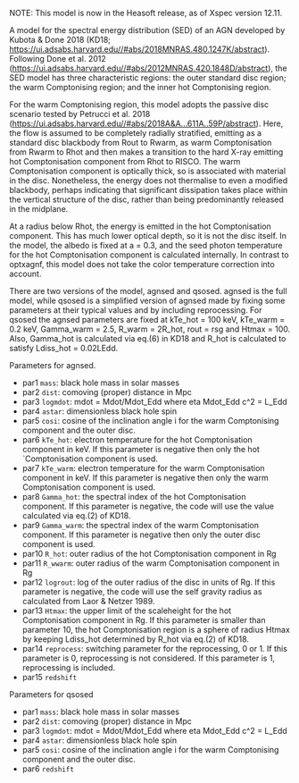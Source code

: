 
NOTE: This model is now in the Heasoft release, as of Xspec version 12.11.

A model for the spectral energy distribution (SED) of an AGN developed
by Kubota & Done 2018 (KD18;
https://ui.adsabs.harvard.edu//#abs/2018MNRAS.480.1247K/abstract).
Following Done et al. 2012
(https://ui.adsabs.harvard.edu//#abs/2012MNRAS.420.1848D/abstract),
the SED model has three characteristic regions: the outer standard
disc region; the warm Comptonising region; and the inner hot
Comptonising region.

For the warm Comptonising region, this model adopts the passive disc
scenario tested by Petrucci et al. 2018
(https://ui.adsabs.harvard.edu//#abs/2018A&A...611A..59P/abstract). Here,
the flow is assumed to be completely radially stratified, emitting as
a standard disc blackbody from Rout to Rwarm, as warm Comptonisation
from Rwarm to Rhot and then makes a transition to the hard X-ray
emitting hot Comptonisation component from Rhot to RISCO. The warm
Comptonisation component is optically thick, so is associated with
material in the disc. Nonetheless, the energy does not thermalise to
even a modified blackbody, perhaps indicating that significant
dissipation takes place within the vertical structure of the disc,
rather than being predominantly released in the midplane.

At a radius below Rhot, the energy is emitted in the hot
Comptonisation component. This has much lower optical depth, so it is
not the disc itself. In the model, the albedo is fixed at a = 0.3, and
the seed photon temperature for the hot Comptonisation component is
calculated internally. In contrast to optxagnf, this model does not
take the color temperature correction into account.

There are two versions of the model, agnsed and qsosed. agnsed is the
full model, while qsosed is a simplified version of agnsed made by
fixing some parameters at their typical values and by including
reprocessing.  For qsosed the agnsed parameters are fixed at kTe\_hot =
100 keV, kTe\_warm = 0.2 keV, Gamma\_warm = 2.5, R\_warm = 2R\_hot, rout = rsg
and Htmax = 100. Also, Gamma\_hot is calculated via eq.(6) in KD18 and R\_hot
is calculated to satisfy Ldiss\_hot = 0.02LEdd.


Parameters for agnsed.

- par1     `mass`: black hole mass in solar masses
- par2     `dist`: comoving (proper) distance in Mpc
- par3     `logmdot`: mdot = Mdot/Mdot\_Edd where eta Mdot\_Edd c^2 = L\_Edd
- par4     `astar`: dimensionless black hole spin
- par5     `cosi`: cosine of the inclination angle i for the warm Comptonising component and the outer disc.
- par6     `kTe_hot`: electron temperature for the hot Comptonisation component in keV. If this parameter is negative then only the
  	   hot `Comptonisation component is used.
- par7     `kTe_warm`: electron temperature for the warm Comptonisation component in keV. If this parameter is negative then only the warm Comptonisation component is used.
- par8     `Gamma_hot`: the spectral index of the hot Comptonisation component. If this parameter is negative, the code will use the value calculated via eq.(2) of KD18.
- par9     `Gamma_warm`: the spectral index of the warm Comptonisation component. If this parameter is negative then only the outer disc component is used.
- par10    `R_hot`: outer radius of the hot Comptonisation component in Rg
- par11    `R_wwarm`: outer radius of the warm Comptonisation component in Rg
- par12    `logrout`: log of the outer radius of the disc in units of Rg. If this parameter is negative, the code will use the self gravity radius as calculated from Laor & Netzer 1989.
- par13    `Htmax`: the upper limit of the scaleheight for the hot Comptonisation component in Rg. If this parameter is smaller than parameter 10, the hot Comptonisation region is a sphere of radius Htmax by keeping Ldiss\_hot determined by R\_hot via eq.(2) of KD18.
- par14    `reprocess`: switching parameter for the reprocessing, 0 or 1. If this parameter is 0, reprocessing is not considered. If this parameter is 1, reprocessing is included.
- par15    `redshift`


Parameters for qsosed

- par1     `mass`: black hole mass in solar masses
- par2     `dist`: comoving (proper) distance in Mpc
- par3     `logmdot`: mdot = Mdot/Mdot\_Edd where eta Mdot\_Edd c^2 = L\_Edd
- par4     `astar`: dimensionless black hole spin
- par5     `cosi`: cosine of the inclination angle i for the warm Comptonising component and the outer disc.
- par6     `redshift`

